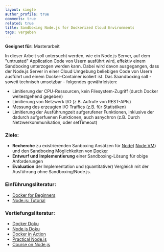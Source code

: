 ```yaml
---
layout: single
author_profile: true
comments: true
related: true
title: Sandboxing Node.js for Dockerized Cloud Environments
tags: vergeben
---
```


**Geeignet für:** Masterarbeit

In dieser Arbeit soll untersucht werden, wie ein Node.js Server, auf dem "untrusted" Application Code von Usern ausführt wird, effektiv einem Sandboxing unterzogen werden kann. Dabei wird davon ausgegangen, dass der Node.js Server in einer Cloud Umgebung beliebigen Code von Usern ausführt und einem Docker-Container isoliert ist. Das Saandboxing soll - soweit technisch umsetzbar - folgendes gewährleisten:

-   Limitierung der CPU-Ressourcen, kein Filesystem-Zugriff (durch Docker weitestgehend gegeben)
-   Limitierung von Netzwerk I/O (z.B. Aufrufe von REST-APIs)
-   Messung des erzeugten I/O Traffics (z.B. für Statistiken)
-   Limitierung der Ausführungzeit aufgerufener Funktionen, inklusive der dadurch aufgerfuenen Funktionen, auch asnychron (z.B. Durch Netzwerkommunikation, oder setTimeout)

### Ziele:

-   **Recherche** zu existrierenden Sanboxing Ansätzen für [Node](https://nodejs.org/en/)( [Node VM](https://nodejs.org/api/vm.html)) und den Sandboxing Möglichkeiten von [Docker](https://www.docker.com/)
-   **Entwurf und Implementierung** einer Sandboxing-Lösung für obige Anforderungen
-   **Evaluation** der Implementation und (quantitativer) Vergleich mit der Ausführung ohne Sandboxing/Node.js.

### Einführungsliteratur:

-   [Docker for Beginners](http://prakhar.me/docker-curriculum/)
-   [Node.js: Tutorial](https://www.airpair.com/javascript/node-js-tutorial)

### Vertiefungsliteratur:

-   [Docker Doku](https://docs.docker.com/)
[](https://docs.docker.com/)
-   [](https://docs.docker.com/)[Node.js Doku](https://nodejs.org/api/)
-   [Docker in Action](http://www.amazon.com/Docker-Action-Jeff-Nickoloff/dp/1633430235/ref=sr_1_1?s=books&ie=UTF8&qid=1464959732&sr=1-1&keywords=Docker)
-   [Practical Node.js](http://link.springer.com/book/10.1007/978-1-4302-6596-2)
-   [Course on Node.js](https://www.coursera.org/learn/server-side-development)